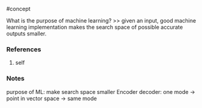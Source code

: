#concept

What is the purpose of machine learning? >> given an input, good machine learning implementation makes the search space of possible accurate outputs smaller. 
### References
1. self

### Notes
purpose of ML: make search space smaller
Encoder decoder: one mode -> point in vector space -> same mode
